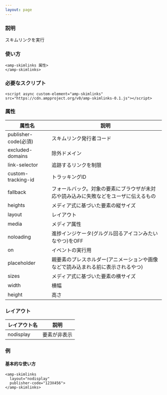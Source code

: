 ```yaml
---
layout: page
---
```


### 説明

スキムリンクを実行

### 使い方

    <amp-skimlinks 属性>
    </amp-skimlinks>

### 必要なスクリプト

    <script async custom-element="amp-skimlinks" src="https://cdn.ampproject.org/v0/amp-skimlinks-0.1.js"></script>

### 属性

| 属性名               | 説明                                                   |
|----------------------|--------------------------------------------------------|
| publisher-code(必須) | スキムリンク発行者コード                                        |
| excluded-domains     | 除外ドメイン                                               |
| link-selector        | 追跡するリンクを制限                                         |
| custom-tracking-id   | トラッキングID                                               |
| fallback             | フォールバック。対象の要素にブラウザが未対応や読み込みに失敗などをユーザに伝えるもの |
| heights              | メディア式に基づいた要素の縦サイズ                                 |
| layout               | レイアウト                                                  |
| media                | メディア属性                                               |
| noloading            | 進捗インジケータ(グルグル回るアイコンみたいなやつ)をOFF                      |
| on                   | イベントの実行用                                            |
| placeholder          | 親要素のプレスホルダー(アニメーションや画像などで読み込まれる前に表示されるやつ)    |
| sizes                | メディア式に基づいた要素の横サイズ                                 |
| width                | 横幅                                                   |
| height               | 高さ                                                    |

### レイアウト

| レイアウト名   | 説明        |
|-----------|-----------|
| nodisplay | 要素が非表示 |

### 例

#### 基本的な使い方

    <amp-skimlinks
      layout="nodisplay"
      publisher-code="123X456">
    </amp-skimlinks>
